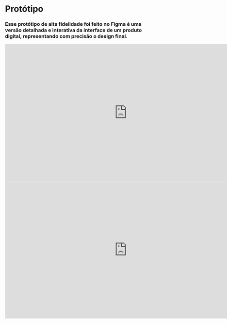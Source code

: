 # Protótipo

### Esse protótipo de alta fidelidade foi feito no Figma é uma versão detalhada e interativa da interface de um produto digital, representando com precisão o design final.

<iframe style="border: 1px solid rgba(0, 0, 0, 0.1);" width="800" height="450" src="https://www.figma.com/design/mPqnz5g1fNN7PVtIgwt0ln/Chama-Control?node-id=0-1&t=QmYz5HWmwcq4p7mT-1" allowfullscreen></iframe>

<iframe style="border: 1px solid rgba(0, 0, 0, 0.1);" width="800" height="450" src="https://www.figma.com/proto/mPqnz5g1fNN7PVtIgwt0ln/Chama-Control?node-id=122-85&p=f&t=QmYz5HWmwcq4p7mT-0&scaling=scale-down&content-scaling=fixed&page-id=0%3A1&starting-point-node-id=122%3A85" allowfullscreen></iframe>
